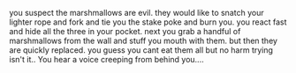 you suspect the marshmallows are evil. 
they would like to snatch your lighter rope and fork and tie you the stake poke and burn you.
you react fast and hide all the three in your pocket. 
next you grab a handful of marshmallows from the wall and stuff you mouth with them.
but then they are quickly replaced. 
you guess you cant eat them all but no harm trying isn't it..
You hear a voice creeping from behind you....